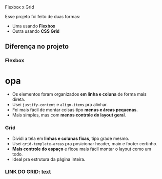 Flexbox x Grid

Esse projeto foi feito de duas formas:

- Uma usando **Flexbox**
- Outra usando **CSS Grid**

##  Diferença no projeto

### Flexbox
# opa

- Os elementos foram organizados **em linha e coluna** de forma mais direta.
- Usei `justify-content` e `align-items` pra alinhar.
- Foi mais fácil de montar coisas tipo **menus e áreas pequenas**.
- Mais simples, mas com **menos controle do layout geral**.

### Grid

- Dividi a tela em **linhas e colunas fixas**, tipo grade mesmo.
- Usei `grid-template-areas` pra posicionar header, main e footer certinho.
- **Mais controle do espaço** e ficou mais fácil montar o layout como um todo.
- Ideal pra estrutura da página inteira.


### LINK DO GRID: [text](https://victorraphaemilk.github.io/cssgrid/)



